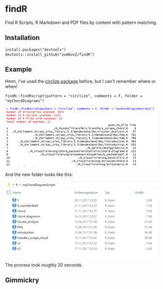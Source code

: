 # findR
Find R Scripts, R Markdown and PDF files by content with pattern matching.

## Installation
```
install.packages("devtools")
devtools::install_github("zumbov2/findR")
```
## Example
Hmm, I've used the [circlize package](https://cran.r-project.org/web/packages/circlize/index.html) before, but I can't remember where or when!

```
findR::findRscript(pattern = "circlize", comments = F, folder = "myChordDiagrams")
```

![](https://github.com/zumbov2/findR/blob/master/report1.png)

And the new folder looks like this:

![](https://github.com/zumbov2/findR/blob/master/folder.png)

The process took roughly 20 seconds.

## Gimmickry
